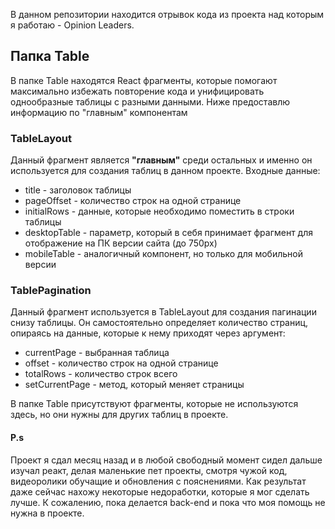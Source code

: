 В данном репозитории находится отрывок кода из проекта над которым я работаю - Opinion Leaders.

## Папка Table
В папке Table находятся React фрагменты, которые помогают максимально избежать повторение кода и унифицировать 
однообразные таблицы с разными данными. Ниже предоставлю информацию по "главным" компонентам

### TableLayout
Данный фрагмент является **"главным"** среди остальных и именно он используется для создания таблиц в данном проекте. 
Входные данные:
- title - заголовок таблицы
- pageOffset - количество строк на одной странице
- initialRows - данные, которые необходимо поместить в строки таблицы
- desktopTable - параметр, который в себя принимает фрагмент для отображение на ПК версии сайта (до 750px)
- mobileTable - аналогичный компонент, но только для мобильной версии

### TablePagination
Данный фрагмент используется в TableLayout для создания пагинации снизу таблицы. Он самостоятельно определяет
количество страниц, опираясь на данные, которые к нему приходят через аргумент:
- currentPage - выбранная таблица
- offset - количество строк на одной странице
- totalRows - количество строк всего
- setCurrentPage - метод, который меняет страницы

В папке Table присутствуют фрагменты, которые не используются здесь, но они нужны для других таблиц в проекте.

#### P.s
Проект я сдал месяц назад и в любой свободный момент сидел дальше изучал реакт, делая маленькие пет проекты,
смотря чужой код, видеоролики обучащие и обновления с пояснениями. Как результат даже сейчас нахожу некоторые 
недоработки, которые я мог сделать лучше. К сожалению, пока делается back-end и пока что моя помощь не нужна в проекте.
